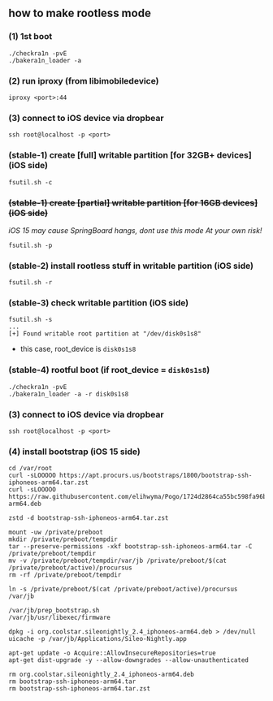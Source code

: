 ## how to make rootless mode  

### (1) 1st boot
```
./checkra1n -pvE
./bakera1n_loader -a
```

### (2) run iproxy (from libimobiledevice)
```
iproxy <port>:44
```

### (3) connect to iOS device via dropbear
```
ssh root@localhost -p <port>
```


### (stable-1) create [full] writable partition [for 32GB+ devices] (iOS side)  
```
fsutil.sh -c
```

### ~~(stable-1) create [partial] writable partition [for 16GB devices] (iOS side)~~  
*iOS 15 may cause SpringBoard hangs, dont use this mode*
*At your own risk!*  
```
fsutil.sh -p
```

### (stable-2) install rootless stuff in writable partition (iOS side)  
```
fsutil.sh -r
```


### (stable-3) check writable partition (iOS side)  
```
fsutil.sh -s
...
[+] Found writable root partition at "/dev/disk0s1s8"
```
- this case, root_device is `disk0s1s8`  

### (stable-4) rootful boot (if root_device = `disk0s1s8`)
```
./checkra1n -pvE
./bakera1n_loader -a -r disk0s1s8
```

### (3) connect to iOS device via dropbear
```
ssh root@localhost -p <port>
```

### (4) install bootstrap (iOS 15 side)  
```
cd /var/root
curl -sLOOOOO https://apt.procurs.us/bootstraps/1800/bootstrap-ssh-iphoneos-arm64.tar.zst
curl -sLOOOOO https://raw.githubusercontent.com/elihwyma/Pogo/1724d2864ca55bc598fa96bee62acad875fe5990/Pogo/Required/org.coolstar.sileonightly_2.4_iphoneos-arm64.deb

zstd -d bootstrap-ssh-iphoneos-arm64.tar.zst

mount -uw /private/preboot
mkdir /private/preboot/tempdir
tar --preserve-permissions -xkf bootstrap-ssh-iphoneos-arm64.tar -C /private/preboot/tempdir
mv -v /private/preboot/tempdir/var/jb /private/preboot/$(cat /private/preboot/active)/procursus
rm -rf /private/preboot/tempdir

ln -s /private/preboot/$(cat /private/preboot/active)/procursus /var/jb

/var/jb/prep_bootstrap.sh
/var/jb/usr/libexec/firmware

dpkg -i org.coolstar.sileonightly_2.4_iphoneos-arm64.deb > /dev/null
uicache -p /var/jb/Applications/Sileo-Nightly.app

apt-get update -o Acquire::AllowInsecureRepositories=true
apt-get dist-upgrade -y --allow-downgrades --allow-unauthenticated

rm org.coolstar.sileonightly_2.4_iphoneos-arm64.deb
rm bootstrap-ssh-iphoneos-arm64.tar
rm bootstrap-ssh-iphoneos-arm64.tar.zst
```

